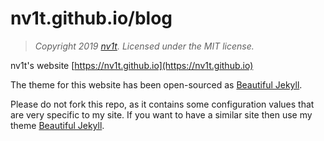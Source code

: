 # nv1t.github.io/blog

> *Copyright 2019 [nv1t](https://nv1t.me). Licensed under the MIT license.*

nv1t's website [https://nv1t.github.io](https://nv1t.github.io)

The theme for this website has been open-sourced as [Beautiful Jekyll](https://deanattali.com/beautiful-jekyll/).

Please do not fork this repo, as it contains some configuration values that are very specific to my site. If you want to have a similar site then use my theme [Beautiful Jekyll](https://github.com/daattali/beautiful-jekyll).
